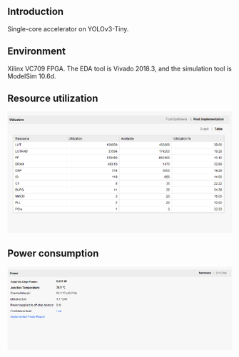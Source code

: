 ## Introduction
Single-core accelerator on YOLOv3-Tiny.
## Environment
Xilinx VC709 FPGA. The EDA tool is Vivado 2018.3, and the simulation tool is ModelSim 10.6d.
## Resource utilization
![image](resources.png)
## Power consumption
![image](power.png)
